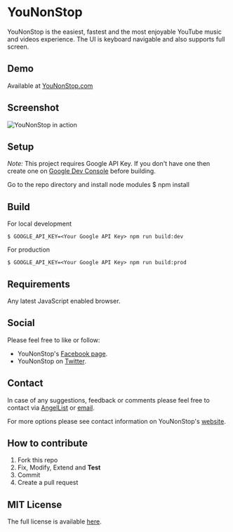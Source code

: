 # YouNonStop #

YouNonStop is the easiest, fastest and the most enjoyable YouTube music and videos experience. The UI is keyboard navigable and also supports full screen.


## Demo ##

Available at [YouNonStop.com](http://www.younonstop.com)


## Screenshot ##

![YouNonStop in action](https://raw.github.com/nvtz/YouNonStop/master/screenshots/1.png)

## Setup ##

*Note:* This project requires Google API Key. If you don't have one then create one on [Google Dev Console](https://console.developers.google.com/apis/credentials) before building.

Go to the repo directory and install node modules
$ npm install


## Build ##

For local development

`$ GOOGLE_API_KEY=<Your Google API Key> npm run build:dev`

For production

`$ GOOGLE_API_KEY=<Your Google API Key> npm run build:prod`


## Requirements ##

Any latest JavaScript enabled browser.


## Social ##

Please feel free to like or follow:

- YouNonStop's [Facebook page](https://www.facebook.com/UNonStop).
- YouNonStop on [Twitter](https://www.twitter.com/UNonStop).


## Contact ##

In case of any suggestions, feedback or comments please feel free to contact via [AngelList](https://angel.co/navtez-singh) or  [email](mailto:i-at-navtez-dot-com).

For more options please see contact information on YouNonStop's [website](https://www.younonstop.com).

## How to contribute ##

1. Fork this repo
2. Fix, Modify, Extend and **Test**
3. Commit
4. Create a pull request


## MIT License ##

The full license is available [here](https://www.opensource.org/licenses/mit-license.php).
